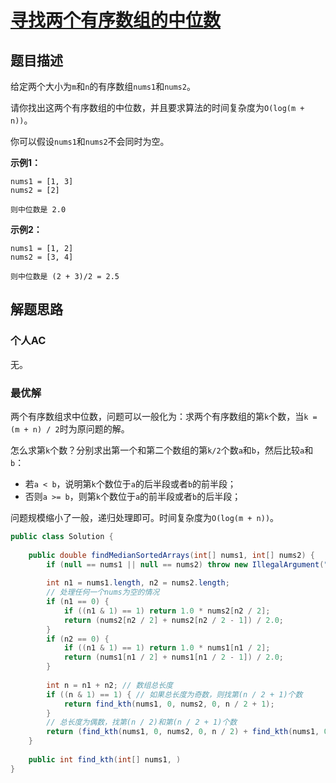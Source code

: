 # [寻找两个有序数组的中位数](https://leetcode-cn.com/problems/median-of-two-sorted-arrays/)

## 题目描述

给定两个大小为`m`和`n`的有序数组`nums1`和`nums2`。

请你找出这两个有序数组的中位数，并且要求算法的时间复杂度为`O(log(m + n))`。

你可以假设`nums1`和`nums2`不会同时为空。

**示例1：**

```
nums1 = [1, 3]
nums2 = [2]

则中位数是 2.0
```

**示例2：**

```
nums1 = [1, 2]
nums2 = [3, 4]

则中位数是 (2 + 3)/2 = 2.5
```

## 解题思路

### 个人AC

无。

### 最优解

两个有序数组求中位数，问题可以一般化为：求两个有序数组的第`k`个数，当`k = (m + n) / 2`时为原问题的解。

怎么求第`k`个数？分别求出第一个和第二个数组的第`k/2`个数`a`和`b`，然后比较`a`和`b`：

- 若`a < b`，说明第`k`个数位于`a`的后半段或者`b`的前半段；
- 否则`a >= b`，则第`k`个数位于`a`的前半段或者`b`的后半段；

问题规模缩小了一般，递归处理即可。时间复杂度为`O(log(m + n))`。

```Java
public class Solution {
    
    public double findMedianSortedArrays(int[] nums1, int[] nums2) {
        if (null == nums1 || null == nums2) throw new IllegalArgument("Input array can't be null");
        
        int n1 = nums1.length, n2 = nums2.length;
        // 处理任何一个nums为空的情况
        if (n1 == 0) {
            if ((n1 & 1) == 1) return 1.0 * nums2[n2 / 2];
            return (nums2[n2 / 2] + nums2[n2 / 2 - 1]) / 2.0;
        }
        if (n2 == 0) {
            if ((n1 & 1) == 1) return 1.0 * nums1[n1 / 2];
            return (nums1[n1 / 2] + nums1[n1 / 2 - 1]) / 2.0;
        }
        
        int n = n1 + n2; // 数组总长度
        if ((n & 1) == 1) { // 如果总长度为奇数，则找第(n / 2 + 1)个数
            return find_kth(nums1, 0, nums2, 0, n / 2 + 1);
        }
        // 总长度为偶数，找第(n / 2)和第(n / 2 + 1)个数
        return (find_kth(nums1, 0, nums2, 0, n / 2) + find_kth(nums1, 0, nums2, 0, n / 2 + 1)) / 2.0;
    }
    
    public int find_kth(int[] nums1, )
}
```



